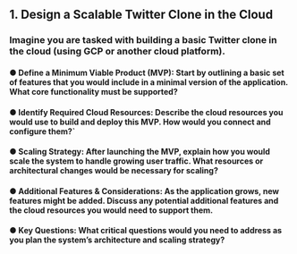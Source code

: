## 1. Design a Scalable Twitter Clone in the Cloud

### Imagine you are tasked with building a basic Twitter clone in the cloud (using GCP or another cloud platform).
#### ● Define a Minimum Viable Product (MVP): Start by outlining a basic set of features that you would include in a minimal version of the application. What core functionality must be supported?

#### ● Identify Required Cloud Resources: Describe the cloud resources you would use to build and deploy this MVP. How would you connect and configure them?`

#### ● Scaling Strategy: After launching the MVP, explain how you would scale the system to handle growing user traffic. What resources or architectural changes would be necessary for scaling?

#### ● Additional Features & Considerations: As the application grows, new features might be added. Discuss any potential additional features and the cloud resources you would need to support them.

#### ● Key Questions: What critical questions would you need to address as you plan the system’s architecture and scaling strategy?
